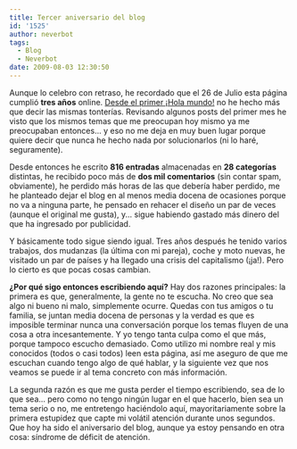 ```yaml
---
title: Tercer aniversario del blog
id: '1525'
author: neverbot
tags:
  - Blog
  - Neverbot
date: 2009-08-03 12:30:50
---
```


Aunque lo celebro con retraso, he recordado que el 26 de Julio esta página cumplió **tres años** online. [Desde el primer ¡Hola mundo!](https://www.neverbot.com/hello-world/) no he hecho más que decir las mismas tonterías. Revisando algunos posts del primer mes he visto que los mismos temas que me preocupan hoy mismo ya me preocupaban entonces... y eso no me deja en muy buen lugar porque quiere decir que nunca he hecho nada por solucionarlos (ni lo haré, seguramente).

Desde entonces he escrito **816 entradas** almacenadas en **28 categorías** distintas, he recibido poco más de **dos mil comentarios** (sin contar spam, obviamente), he perdido más horas de las que debería haber perdido, me he planteado dejar el blog en al menos media docena de ocasiones porque no va a ninguna parte, he pensado en rehacer el diseño un par de veces (aunque el original me gusta), y... sigue habiendo gastado más dinero del que ha ingresado por publicidad.

Y básicamente todo sigue siendo igual. Tres años después he tenido varios trabajos, dos mudanzas (la última con mi pareja), coche y moto nuevas, he visitado un par de países y ha llegado una crisis del capitalismo (¡ja!). Pero lo cierto es que pocas cosas cambian.

**¿Por qué sigo entonces escribiendo aquí?** Hay dos razones principales: la primera es que, generalmente, la gente no te escucha. No creo que sea algo ni bueno ni malo, simplemente ocurre. Quedas con tus amigos o tu familia, se juntan media docena de personas y la verdad es que es imposible terminar nunca una conversación porque los temas fluyen de una cosa a otra incesantemente. Y yo tengo tanta culpa como el que más, porque tampoco escucho demasiado. Como utilizo mi nombre real y mis conocidos (todos o casi todos) leen esta página, así me aseguro de que me escuchan cuando tengo algo de qué hablar, y la siguiente vez que nos veamos se puede ir al tema concreto con más información.

La segunda razón es que me gusta perder el tiempo escribiendo, sea de lo que sea... pero como no tengo ningún lugar en el que hacerlo, bien sea un tema serio o no, me entretengo haciéndolo aquí, mayoritariamente sobre la primera estupidez que capte mi volátil atención durante unos segundos. Que hoy ha sido el aniversario del blog, aunque ya estoy pensando en otra cosa: síndrome de déficit de atención.